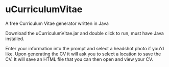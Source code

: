 # uCurriculumVitae
A free Curriculum Vitae generator written in Java

Download the uCurriculumVitae.jar and double click to run, must have Java installed.

Enter your information into the prompt and select a headshot photo if you'd like. Upon generating the CV it will ask you to select a location to save the CV. It will save an HTML file that you can then open and view your CV.
